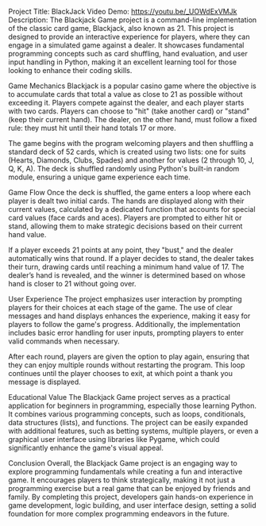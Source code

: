 Project Title: BlackJack
Video Demo: https://youtu.be/_UOWdExVMJk
Description:
The Blackjack Game project is a command-line implementation of the classic card game, Blackjack, also known as 21. This project is designed to provide an interactive experience for players, where they can engage in a simulated game against a dealer. It showcases fundamental programming concepts such as card shuffling, hand evaluation, and user input handling in Python, making it an excellent learning tool for those looking to enhance their coding skills.

Game Mechanics
Blackjack is a popular casino game where the objective is to accumulate cards that total a value as close to 21 as possible without exceeding it. Players compete against the dealer, and each player starts with two cards. Players can choose to "hit" (take another card) or "stand" (keep their current hand). The dealer, on the other hand, must follow a fixed rule: they must hit until their hand totals 17 or more.

The game begins with the program welcoming players and then shuffling a standard deck of 52 cards, which is created using two lists: one for suits (Hearts, Diamonds, Clubs, Spades) and another for values (2 through 10, J, Q, K, A). The deck is shuffled randomly using Python's built-in random module, ensuring a unique game experience each time.

Game Flow
Once the deck is shuffled, the game enters a loop where each player is dealt two initial cards. The hands are displayed along with their current values, calculated by a dedicated function that accounts for special card values (face cards and aces). Players are prompted to either hit or stand, allowing them to make strategic decisions based on their current hand value.

If a player exceeds 21 points at any point, they "bust," and the dealer automatically wins that round. If a player decides to stand, the dealer takes their turn, drawing cards until reaching a minimum hand value of 17. The dealer’s hand is revealed, and the winner is determined based on whose hand is closer to 21 without going over.

User Experience
The project emphasizes user interaction by prompting players for their choices at each stage of the game. The use of clear messages and hand displays enhances the experience, making it easy for players to follow the game's progress. Additionally, the implementation includes basic error handling for user inputs, prompting players to enter valid commands when necessary.

After each round, players are given the option to play again, ensuring that they can enjoy multiple rounds without restarting the program. This loop continues until the player chooses to exit, at which point a thank you message is displayed.

Educational Value
The Blackjack Game project serves as a practical application for beginners in programming, especially those learning Python. It combines various programming concepts, such as loops, conditionals, data structures (lists), and functions. The project can be easily expanded with additional features, such as betting systems, multiple players, or even a graphical user interface using libraries like Pygame, which could significantly enhance the game's visual appeal.

Conclusion
Overall, the Blackjack Game project is an engaging way to explore programming fundamentals while creating a fun and interactive game. It encourages players to think strategically, making it not just a programming exercise but a real game that can be enjoyed by friends and family. By completing this project, developers gain hands-on experience in game development, logic building, and user interface design, setting a solid foundation for more complex programming endeavors in the future.
